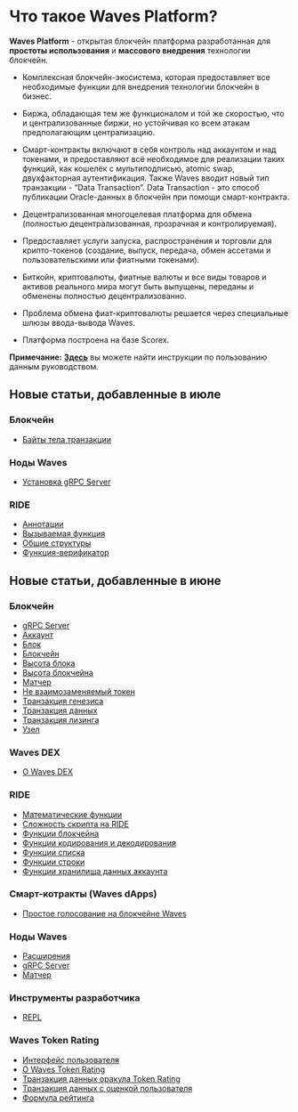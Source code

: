 # Что такое Waves Platform?

**Waves Platform** - открытая блокчейн платформа разработанная для **простоты использования** и **массового внедрения** технологии блокчейн.

* Комплексная блокчейн-экосистема, которая предоставляет все необходимые функции для внедрения технологии блокчейн в бизнес.
* Биржа, обладающая тем же функционалом и той же скоростью, что и централизованные биржи, но устойчивая ко всем атакам предполагающим централизацию.
* Смарт-контракты включают в себя контроль над аккаунтом и над токенами, и предоставляют всё необходимое для реализации таких функций, как кошелёк с мультиподписью, atomic swap, двухфакторная аутентификация. Также Waves вводит новый тип транзакции - “Data Transaction”. Data Transaction - это способ публикации Oracle-данных  в блокчейн при помощи смарт-контракта.

* Децентрализованная многоцелевая платформа для обмена (полностью децентрализованная, прозрачная и контролируемая).
* Предоставляет услуги запуска, распространения и торговли для крипто-токенов (создание, выпуск, передача, обмен ассетами и пользовательскими или фиатными токенами).
* Биткойн, криптовалюты, фиатные валюты и все виды товаров и активов реального мира могут быть выпущены, переданы и обменены полностью децентрализованно.  
* Проблема обмена фиат-криптовалюты решается через специальные шлюзы ввода-вывода Waves.
* Платформа построена на базе Scorex.

**Примечание:**  [**Здесь**](https://docs.wavesplatform.com/ru/overview/how-to-use-this-guide.html) вы можете найти инструкции по пользованию данным руководством.

## Новые статьи, добавленные в июле

### Блокчейн

* [Байты тела транзакции](blockchain/transaction-body-bytes.md)

### Ноды Waves

* [Установка gRPC Server](waves-node/extensions/grpc-server/grpc-server-installation.md)

### RIDE

* [Аннотации](ride/annotations.md)
* [Вызываемая функция](ride/annotations/callable-function.md)
* [Общие структуры](ride/structures/common-structures.md)
* [Функция-верификатор](ride/annotations/verifier-function.md)

## Новые статьи, добавленные в июне

### Блокчейн

* [gRPC Server](waves-node/extensions/grpc-server.md)
* [Аккаунт](blockchain/account.md)
* [Блок](blockchain/block.md)
* [Блокчейн](blockchain/blockchain.md)
* [Высота блока](blockchain/block-height.md)
* [Высота блокчейна](blockchain/blockchain-height.md)
* [Матчер](waves-node/extensions/matcher.md)
* [Не взаимозаменяемый токен](blockchain/token/non-fungible-token.md)
* [Транзакция генезиса](blockchain/transaction-type/genesis-transaction.md)
* [Транзакция данных](blockchain/transaction-type/data-transaction.md)
* [Транзакция лизинга](blockchain/transaction-type/lease-transaction.md)
* [Узел](blockchain/node.md)

### Waves DEX

* [О Waves DEX](waves-dex/about-waves-dex.md)

### RIDE

* [Математические функции](ride/built-in-functions/math-functions.md)
* [Сложность скрипта на RIDE](ride/ride-script-complexity.md)
* [Функции блокчейна](ride/built-in-functions/blockchain-functions.md)
* [Функции кодирования и декодирования](ride/built-in-functions/encoding-and-decoding-functions.md)
* [Функции списка](ride/built-in-functions/list-functions.md)
* [Функции строки](ride/built-in-functions/string-functions.md)
* [Функции хранилища данных аккаунта](ride/built-in-functions/account-data-storage-functions.md)

### Смарт-котракты (Waves dApps)

* [Простое голосование на блокчейне Waves](ride/simple-voting-on-the-waves-blockchain.md)

### Ноды Waves

* [Расширения](waves-node/extensions/extensions.md)
* [gRPC Server](waves-node/extensions/grpc-server.md)
* [Матчер](waves-node/extensions/matcher.md)

### Инструменты разработчика

* [REPL](developer-tools/repl.md)

### Waves Token Rating

* [Интерфейс пользователя](waves-token-rating/user-interface.md)
* [О Waves Token Rating](waves-token-rating/about-waves-token-rating.md)
* [Транзакция данных оракула Token Rating](waves-token-rating/token-rating-oracle-data-transaction.md)
* [Транзакция данных с оценкой пользователя](waves-token-rating/data-transaction-with-user-s-rate.md)
* [Формула рейтинга](waves-token-rating/rating-formula.md)
